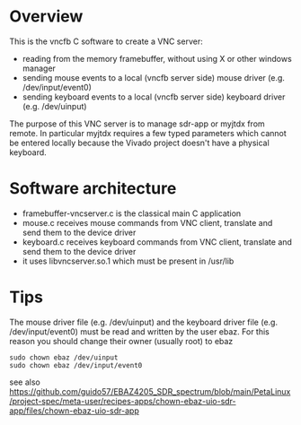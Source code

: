 # Overview

This is the vncfb C software to create a VNC server:
* reading from the memory framebuffer, without using X or other windows manager
* sending mouse events to a local (vncfb server side) mouse driver (e.g. /dev/input/event0)  
* sending keyboard events to a local (vncfb server side) keyboard driver (e.g. /dev/uinput)  

The purpose of this VNC server is to manage sdr-app or myjtdx from remote. In particular myjtdx requires a few typed parameters which cannot be entered locally because the Vivado project doesn't have a physical keyboard. 

# Software architecture
* framebuffer-vncserver.c is the classical main C application
* mouse.c receives mouse commands from VNC client, translate and send them to the device driver
* keyboard.c receives keyboard commands from VNC client, translate and send them to the device driver
* it uses libvncserver.so.1 which must be present in /usr/lib

# Tips
The mouse driver file (e.g. /dev/uinput) and the keyboard driver file (e.g. /dev/input/event0) must be read and written by the user ebaz. For this reason you should change their owner (usually root) to ebaz

```
sudo chown ebaz /dev/uinput
sudo chown ebaz /dev/input/event0
```
see also https://github.com/guido57/EBAZ4205_SDR_spectrum/blob/main/PetaLinux/project-spec/meta-user/recipes-apps/chown-ebaz-uio-sdr-app/files/chown-ebaz-uio-sdr-app 
